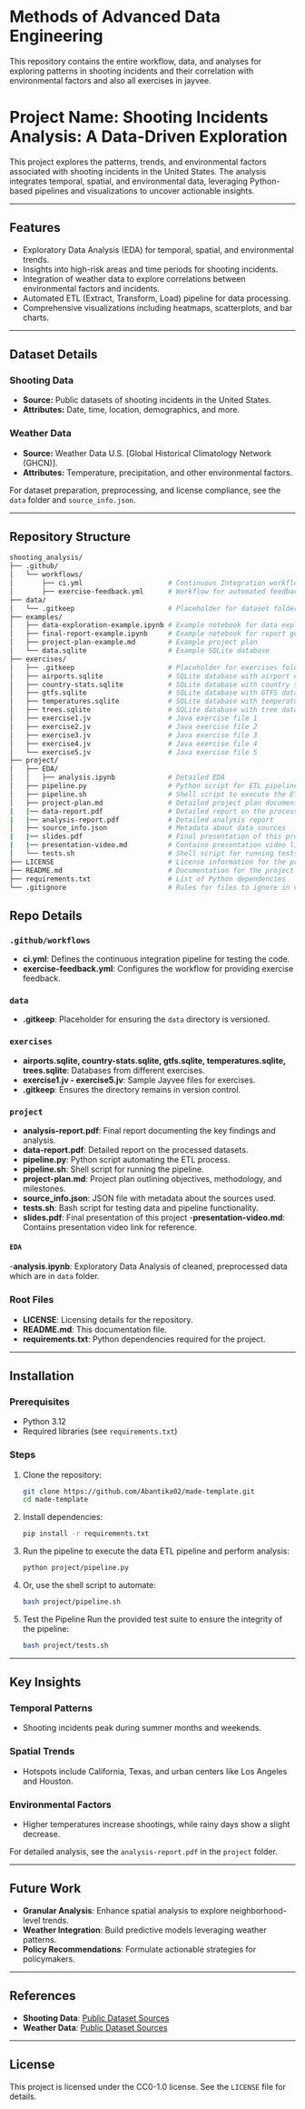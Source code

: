 # Methods of Advanced Data Engineering

This repository contains the entire workflow, data, and analyses for exploring patterns in shooting incidents and their correlation with environmental factors and also all exercises in jayvee.

# Project Name: Shooting Incidents Analysis: A Data-Driven Exploration

This project explores the patterns, trends, and environmental factors associated with shooting incidents in the United States. The analysis integrates temporal, spatial, and environmental data, leveraging Python-based pipelines and visualizations to uncover actionable insights.

---

## Features

- Exploratory Data Analysis (EDA) for temporal, spatial, and environmental trends.
- Insights into high-risk areas and time periods for shooting incidents.
- Integration of weather data to explore correlations between environmental factors and incidents.
- Automated ETL (Extract, Transform, Load) pipeline for data processing.
- Comprehensive visualizations including heatmaps, scatterplots, and bar charts.

---

## Dataset Details

### Shooting Data
- **Source:** Public datasets of shooting incidents in the United States.
- **Attributes:** Date, time, location, demographics, and more.

### Weather Data
- **Source:** Weather Data U.S. [Global Historical Climatology Network (GHCN)].
- **Attributes:** Temperature, precipitation, and other environmental factors.

For dataset preparation, preprocessing, and license compliance, see the `data` folder and `source_info.json`.

---

## Repository Structure
   ```bash
   shooting_analysis/
   ├── .github/
   │   └── workflows/
   │       ├── ci.yml                     # Continuous Integration workflow
   │       ├── exercise-feedback.yml      # Workflow for automated feedback
   ├── data/
   │   └── .gitkeep                       # Placeholder for dataset folder
   ├── examples/
   │   ├── data-exploration-example.ipynb # Example notebook for data exploration
   │   ├── final-report-example.ipynb     # Example notebook for report generation
   │   ├── project-plan-example.md        # Example project plan
   │   └── data.sqlite                    # Example SQLite database
   ├── exercises/
   │   ├── .gitkeep                       # Placeholder for exercises folder
   │   ├── airports.sqlite                # SQLite database with airport data
   │   ├── country-stats.sqlite           # SQLite database with country statistics
   │   ├── gtfs.sqlite                    # SQLite database with GTFS data
   │   ├── temperatures.sqlite            # SQLite database with temperature data
   │   ├── trees.sqlite                   # SQLite database with tree data
   │   ├── exercise1.jv                   # Java exercise file 1
   │   ├── exercise2.jv                   # Java exercise file 2
   │   ├── exercise3.jv                   # Java exercise file 3
   │   ├── exercise4.jv                   # Java exercise file 4
   │   └── exercise5.jv                   # Java exercise file 5
   ├── project/
   │   ├── EDA/
   │   │   ├── analysis.ipynb             # Detailed EDA
   │   ├── pipeline.py                    # Python script for ETL pipeline
   │   ├── pipeline.sh                    # Shell script to execute the ETL pipeline
   │   ├── project-plan.md                # Detailed project plan document
   |   |── data-report.pdf                # Detailed report on the processed datasets.
   |   |── analysis-report.pdf            # Detailed analysis report
   │   ├── source_info.json               # Metadata about data sources
   |   |── slides.pdf                     # Final presentation of this project
   |   |── presentation-video.md          # Contains presentation video link for reference
   │   └── tests.sh                       # Shell script for running tests
   ├── LICENSE                            # License information for the project
   ├── README.md                          # Documentation for the project
   ├── requirements.txt                   # List of Python dependencies
   └── .gitignore                         # Rules for files to ignore in version 
   ```


## Repo Details

### `.github/workflows`
- **ci.yml**: Defines the continuous integration pipeline for testing the code.
- **exercise-feedback.yml**: Configures the workflow for providing exercise feedback.

### `data`
- **.gitkeep**: Placeholder for ensuring the `data` directory is versioned.

### `exercises`
- **airports.sqlite, country-stats.sqlite, gtfs.sqlite, temperatures.sqlite, trees.sqlite**: Databases from different exercises.
- **exercise1.jv - exercise5.jv**: Sample Jayvee files for exercises.
- **.gitkeep**: Ensures the directory remains in version control.

### `project`
- **analysis-report.pdf**: Final report documenting the key findings and analysis.
- **data-report.pdf**: Detailed report on the processed datasets.
- **pipeline.py**: Python script automating the ETL process.
- **pipeline.sh**: Shell script for running the pipeline.
- **project-plan.md**: Project plan outlining objectives, methodology, and milestones.
- **source_info.json**: JSON file with metadata about the sources used.
- **tests.sh**: Bash script for testing data and pipeline functionality.
- **slides.pdf**: Final presentation of this project
-**presentation-video.md**: Contains presentation video link for reference.
#### `EDA`
-**analysis.ipynb**: Exploratory Data Analysis of cleaned, preprocessed data which are in `data` folder.

### Root Files
- **LICENSE**: Licensing details for the repository.
- **README.md**: This documentation file.
- **requirements.txt**: Python dependencies required for the project.

---

## Installation

### Prerequisites
- Python 3.12
- Required libraries (see `requirements.txt`)

### Steps
1. Clone the repository:
   ```bash
   git clone https://github.com/Abantika02/made-template.git
   cd made-template

2. Install dependencies:
   ```bash
   pip install -r requirements.txt

3. Run the pipeline
   to execute the data ETL pipeline and perform analysis:
   ```bash 
   python project/pipeline.py

4. Or, use the shell script to automate:
   ```bash 
   bash project/pipeline.sh

5. Test the Pipeline
   Run the provided test suite to ensure the integrity of the pipeline:
   ```bash
   bash project/tests.sh

---

## Key Insights

### Temporal Patterns
- Shooting incidents peak during summer months and weekends.

### Spatial Trends
- Hotspots include California, Texas, and urban centers like Los Angeles and Houston.

### Environmental Factors
- Higher temperatures increase shootings, while rainy days show a slight decrease.

For detailed analysis, see the `analysis-report.pdf` in the `project` folder.

---

## Future Work

- **Granular Analysis**: Enhance spatial analysis to explore neighborhood-level trends.
- **Weather Integration**: Build predictive models leveraging weather patterns.
- **Policy Recommendations**: Formulate actionable strategies for policymakers.

---

## References

- **Shooting Data**: [Public Dataset Sources](https://www.kaggle.com/datasets/ahsen1330/us-police-shootings)
- **Weather Data**: [Public Dataset Sources](https://www.kaggle.com/datasets/nachiketkamod/weather-dataset-us)

---

## License

This project is licensed under the CC0-1.0 license. See the `LICENSE` file for details.




